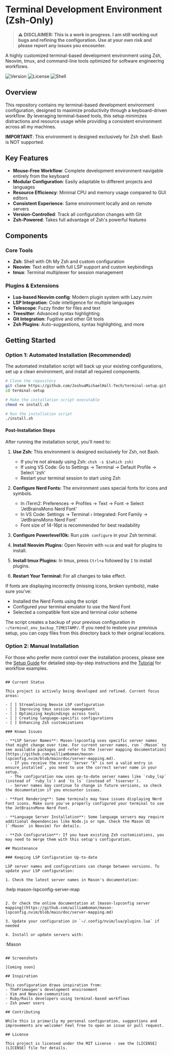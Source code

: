 # Terminal Development Environment (Zsh-Only)

> **⚠️ DISCLAIMER: This is a work in progress. I am still working out bugs and refining the configuration. Use at your own risk and please report any issues you encounter.**

A highly customized terminal-based development environment using Zsh, Neovim, tmux, and command-line tools optimized for software engineering workflows.

![Version](https://img.shields.io/badge/version-0.1.0--alpha-blue)
![License](https://img.shields.io/badge/license-MIT-green)
![Shell](https://img.shields.io/badge/shell-Zsh%20Only-orange)

## Overview

This repository contains my terminal-based development environment configuration, designed to maximize productivity through a keyboard-driven workflow. By leveraging terminal-based tools, this setup minimizes distractions and resource usage while providing a consistent environment across all my machines.

**IMPORTANT**: This environment is designed exclusively for Zsh shell. Bash is NOT supported.

## Key Features

- **Mouse-Free Workflow**: Complete development environment navigable entirely from the keyboard
- **Modular Configuration**: Easily adaptable to different projects and languages
- **Resource Efficiency**: Minimal CPU and memory usage compared to GUI editors
- **Consistent Experience**: Same environment locally and on remote servers
- **Version-Controlled**: Track all configuration changes with Git
- **Zsh-Powered**: Takes full advantage of Zsh's powerful features

## Components

### Core Tools
- **Zsh**: Shell with Oh My Zsh and custom configuration
- **Neovim**: Text editor with full LSP support and custom keybindings
- **tmux**: Terminal multiplexer for session management

### Plugins & Extensions
- **Lua-based Neovim config**: Modern plugin system with Lazy.nvim
- **LSP Integration**: Code intelligence for multiple languages
- **Telescope**: Fuzzy finder for files and text
- **Treesitter**: Advanced syntax highlighting
- **Git Integration**: Fugitive and other Git tools
- **Zsh Plugins**: Auto-suggestions, syntax highlighting, and more

## Getting Started

### Option 1: Automated Installation (Recommended)

The automated installation script will back up your existing configurations, set up a clean environment, and install all required components.

```zsh
# Clone the repository
git clone https://github.com/JoshuaMichaelHall-Tech/terminal-setup.git
cd terminal-setup

# Make the installation script executable
chmod +x install.sh

# Run the installation script
./install.sh
```

#### Post-Installation Steps

After running the installation script, you'll need to:

1. **Use Zsh:** This environment is designed exclusively for Zsh, not Bash.
   - If you're not already using Zsh: `chsh -s $(which zsh)`
   - If using VS Code: Go to Settings → Terminal → Default Profile → Select 'zsh'
   - Restart your terminal session to start using Zsh

2. **Configure Nerd Fonts:** The environment uses special fonts for icons and symbols.
   - In iTerm2: Preferences → Profiles → Text → Font → Select 'JetBrainsMono Nerd Font'
   - In VS Code: Settings → Terminal › Integrated: Font Family → 'JetBrainsMono Nerd Font'
   - Font size of 14-16pt is recommended for best readability

3. **Configure Powerlevel10k:** Run `p10k configure` in your Zsh terminal.

4. **Install Neovim Plugins:** Open Neovim with `nvim` and wait for plugins to install.

5. **Install tmux Plugins:** In tmux, press `Ctrl+a` followed by `I` to install plugins.

6. **Restart Your Terminal:** For all changes to take effect.

If fonts are displaying incorrectly (missing icons, broken symbols), make sure you've:
- Installed the Nerd Fonts using the script
- Configured your terminal emulator to use the Nerd Font
- Selected a compatible font size and terminal color scheme

The script creates a backup of your previous configuration in `~/terminal_env_backup_TIMESTAMP/`. If you need to restore your previous setup, you can copy files from this directory back to their original locations.

### Option 2: Manual Installation

For those who prefer more control over the installation process, please see the [Setup Guide](./SETUP.md) for detailed step-by-step instructions and the [Tutorial](./TUTORIAL.md) for workflow examples.
```

## Current Status

This project is actively being developed and refined. Current focus areas:

- [ ] Streamlining Neovim LSP configuration
- [ ] Improving tmux session management
- [ ] Optimizing keybindings across tools
- [ ] Creating language-specific configurations
- [ ] Enhancing Zsh customizations

### Known Issues

- **LSP Server Names**: Mason-lspconfig uses specific server names that might change over time. For current server names, run `:Mason` to see available packages and refer to the [server mapping documentation](https://github.com/williamboman/mason-lspconfig.nvim/blob/main/doc/server-mapping.md). 
  - If you receive the error `Server "X" is not a valid entry in ensure_installed`, you need to use the correct server name in your setup.
  - The configuration now uses up-to-date server names like `ruby_lsp` (instead of `ruby_ls`) and `ts_ls` (instead of `tsserver`).
  - Server names may continue to change in future versions, so check the documentation if you encounter issues.

- **Font Rendering**: Some terminals may have issues displaying Nerd Font icons. Make sure you've properly configured your terminal to use the JetBrainsMono Nerd Font.

- **Language Server Installation**: Some language servers may require additional dependencies like Node.js or npm. Check the Mason UI (`:Mason` in Neovim) for details.

- **Zsh Configuration**: If you have existing Zsh customizations, you may need to merge them with this setup's configuration.

## Maintenance

### Keeping LSP Configuration Up-to-date

LSP server names and configurations can change between versions. To update your LSP configuration:

1. Check the latest server names in Mason's documentation:
   ```
   :help mason-lspconfig-server-map
   ```
   
2. Or check the online documentation at [mason-lspconfig server mapping](https://github.com/williamboman/mason-lspconfig.nvim/blob/main/doc/server-mapping.md)

3. Update your configuration in `~/.config/nvim/lua/plugins.lua` if needed

4. Install or update servers with:
   ```
   :Mason
   ```

## Screenshots

[Coming soon]

## Inspiration

This configuration draws inspiration from:
- ThePrimeagen's development environment
- Vim and Neovim communities
- Ruby/Rails developers using terminal-based workflows
- Zsh power users

## Contributing

While this is primarily my personal configuration, suggestions and improvements are welcome! Feel free to open an issue or pull request.

## License

This project is licensed under the MIT License - see the [LICENSE](LICENSE) file for details.